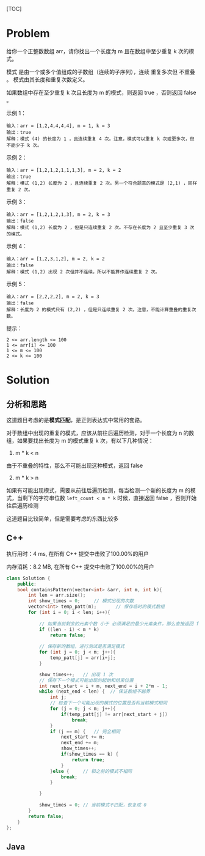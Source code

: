 [TOC]

# Problem

给你一个正整数数组 arr，请你找出一个长度为 m 且在数组中至少重复 k 次的模式。

模式 是由一个或多个值组成的子数组（连续的子序列），连续 重复多次但 不重叠 。 模式由其长度和重复次数定义。

如果数组中存在至少重复 k 次且长度为 m 的模式，则返回 true ，否则返回  false 。

 

示例 1：

```
输入：arr = [1,2,4,4,4,4], m = 1, k = 3
输出：true
解释：模式 (4) 的长度为 1 ，且连续重复 4 次。注意，模式可以重复 k 次或更多次，但不能少于 k 次。
```


示例 2：

```
输入：arr = [1,2,1,2,1,1,1,3], m = 2, k = 2
输出：true
解释：模式 (1,2) 长度为 2 ，且连续重复 2 次。另一个符合题意的模式是 (2,1) ，同样重复 2 次。
```


示例 3：

```
输入：arr = [1,2,1,2,1,3], m = 2, k = 3
输出：false
解释：模式 (1,2) 长度为 2 ，但是只连续重复 2 次。不存在长度为 2 且至少重复 3 次的模式。
```


示例 4：

```
输入：arr = [1,2,3,1,2], m = 2, k = 2
输出：false
解释：模式 (1,2) 出现 2 次但并不连续，所以不能算作连续重复 2 次。
```


示例 5：

```
输入：arr = [2,2,2,2], m = 2, k = 3
输出：false
解释：长度为 2 的模式只有 (2,2) ，但是只连续重复 2 次。注意，不能计算重叠的重复次数。
```


提示：

```
2 <= arr.length <= 100
1 <= arr[i] <= 100
1 <= m <= 100
2 <= k <= 100
```



# Solution

## 分析和思路

这道题目考虑的是**模式匹配**，是正则表达式中常用的套路。

对于数组中出现的重复的模式，应该从前往后遍历检测，对于一个长度为 n 的数组，如果要找出长度为 m 的模式重复 k 次，有以下几种情况：

1. m * k < n

由于不重叠的特性，那么不可能出现这种模式，返回 false

2. m * k > n

如果有可能出现模式，需要从前往后遍历检测，每当检测一个新的长度为 m 的模式，当剩下的字符串位数 `left_count < m * k` 时候，直接返回 false ，否则开始往后遍历检测



这道题目比较简单，但是需要考虑的东西比较多



## C++

执行用时：4 ms, 在所有 C++ 提交中击败了100.00%的用户

内存消耗：8.2 MB, 在所有 C++ 提交中击败了100.00%的用户

```cpp
class Solution {
    public:
    bool containsPattern(vector<int> &arr, int m, int k){
        int len = arr.size();
        int show_times = 0;     // 模式出现的次数
        vector<int> temp_patt(m);       // 保存临时的模式数组
        for (int i = 0; i < len; i++){
            
            // 如果当前剩余的元素个数 小于 必须满足的最少元素条件，那么直接返回 false
            if ((len - i) < m * k)
                return false;
            
            // 保存新的数组，进行测试是否满足模式
            for (int j = 0; j < m; j++){
                temp_patt[j] = arr[i+j];
            }

            show_times++;   // 出现 1 次
            // 保存下一个模式可能出现的起始和结束位置
            int next_start = i + m, next_end = i + 2*m - 1;
            while (next_end < len) {  // 保证数组不越界
                int j;
                // 检查下一个可能出现的模式的位置是否和当前模式相同
                for (j = 0; j < m; j++){
                    if(temp_patt[j] != arr[next_start + j])
                        break;
                }
                if (j == m) {   // 完全相同
                    next_start += m;
                    next_end += m;
                    show_times++;
                    if(show_times == k) {
                        return true;
                    }
                }else {     // 和之前的模式不相同
                    break;
                }

            }
            
            show_times = 0; // 当前模式不匹配，恢复成 0    
        }        
        return false;
    }
};
```





## Java